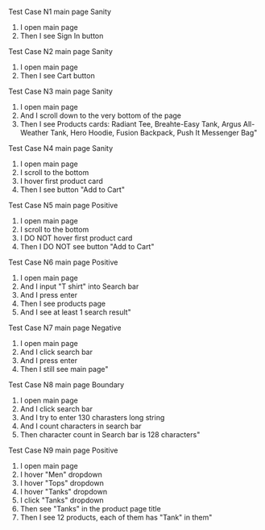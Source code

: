 Test Case N1 main page Sanity
1. I open main page
2. Then I see Sign In button

Test Case N2 main page Sanity
1. I open main page
2. Then I see Cart button

Test Case N3 main page Sanity
1. I open main page
2. And I scroll down to the very bottom of the page
3. Then I see Products cards: Radiant Tee, Breahte-Easy Tank, Argus All-Weather Tank, Hero Hoodie, Fusion Backpack, Push It Messenger Bag"

Test Case N4 main page Sanity
1. I open main page
2. I scroll to the bottom
3. I hover first product card
4. Then I see button "Add to Cart"

Test Case N5 main page Positive
1. I open main page
2. I scroll to the bottom
3. I DO NOT hover first product card
4. Then I DO NOT see button "Add to Cart"

Test Case N6 main page Positive
1. I open main page
2. And I input "T shirt" into Search bar
3. And I press enter
4. Then I see products page
5. And I see at least 1 search result"

Test Case N7 main page Negative
1. I open main page
2. And I click search bar
3. And I press enter
4. Then I still see main page"

Test Case N8 main page Boundary
1. I open main page
2. And I click search bar
3. And I try to enter 130 charasters long string
4. And I count characters in search bar
5. Then character count in Search bar is 128 characters"

Test Case N9 main page Positive
1. I open main page
2. I hover "Men" dropdown
3. I hover "Tops" dropdown
4. I hover "Tanks" dropdown
5. I click "Tanks" dropdown
6. Then see "Tanks" in the product page title
7. Then I see 12 products, each of them has "Tank" in them"